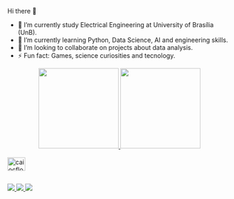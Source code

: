 Hi there 👋 

 
- 🔭 I’m currently study Electrical Engineering at University of Brasília (UnB). 
- 🌱 I’m currently learning Python, Data Science, AI and engineering skills. 
- 👯 I’m looking to collaborate on projects about data analysis.  
- ⚡ Fun fact: Games, science curiosities and tecnology.

<div align = "center">
  <a href="https://github.com/caiocflores">
  <img height = "180em" src = "https://github-readme-stats.vercel.app/api?username=caiocflores&show_icons=true&theme=dark&include_all_commits=true&count_private=true" />
  <img height = "180em" src = "https://github-readme-stats.vercel.app/api/top-langs/?username=caiocflores&layout=compact&langs_count=7&theme=dark" />
</div>
<div style = "display: inline_block"> <br>
  <img align = "center" alt = "caiocflores" height = "30" width = "40" src = "https://raw.githubusercontent.com/devicons/devicon/master/icons/python/python-original .svg ">
  </div>
  
  ##
 
<div> 
  <a href="https://instagram.com/caiocflores" target="_blank"> <img src = "https://img.shields.io/badge/-Instagram-%23E4405F?style=for-the- emblema & logo = instagram & logoColor = white "target =" _ blank "> </a>
  <a href="https://discord.gg/wagxzStdcR" target="_blank"> <img src = "https://img.shields.io/badge/Discord-7289DA?style=for-the-badge&logo= discord & logoColor = white "target =" _ blank "> </a> 
  <a href = "mailto:caioflores02@gmail.com"> <img src = "https://img.shields.io/badge/-Gmail-%23333?style=for-the-badge&logo=gmail&logoColor=white" target = "_ blank"> </a>
  <a href="https://www.linkedin.com/caiocflores-45875016a" target="_bla
